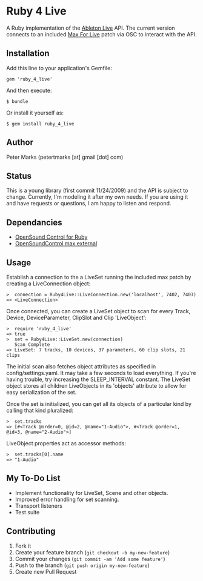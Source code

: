 # Ruby 4 Live #

A Ruby implementation of the [Ableton Live](http://ableton.com/) API. The current version connects to an included [Max For Live](http://ableton.com/maxforlive) patch via OSC to interact with the API.

## Installation

Add this line to your application's Gemfile:

    gem 'ruby_4_live'

And then execute:

    $ bundle

Or install it yourself as:

    $ gem install ruby_4_live


## Author ##

Peter Marks (petertmarks [at] gmail [dot] com)


## Status ##

This is a young library (first commit 11/24/2009) and the API is subject to change. Currently, I'm modeling it after my own needs. If you are using it and have requests or questions, I am happy to listen and respond.


## Dependancies ##

+ [OpenSound Control for Ruby](http://github.com/fugalh/rosc)
+ [OpenSoundControl max external](http://cnmat.berkeley.edu/downloads)

## Usage ##

Establish a connection to the a LiveSet running the included max patch by creating a LiveConnection object:

	>  connection = Ruby4Live::LiveConnection.new('localhost', 7402, 7403)
	=> <LiveConnection>

Once connected, you can create a LiveSet object to scan for every Track, Device, DeviceParameter, ClipSlot and Clip 'LiveObject':

	>  require 'ruby_4_live'
	=> true
	>  set = Ruby4Live::LiveSet.new(connection)
	   Scan Complete
	=> LiveSet: 7 tracks, 10 devices, 37 parameters, 60 clip slots, 21 clips

The initial scan also fetches object attributes as specified in config/settings.yaml. It may take a few seconds to load everything. If you're having trouble, try increasing the SLEEP_INTERVAL constant. The LiveSet object stores all children LiveObjects in its 'objects' attribute to allow for easy serialization of the set.

Once the set is initialized, you can get all its objects of a particular kind by calling that kind pluralized:

	>  set.tracks
	=> [#<Track @order=0, @id=2, @name="1-Audio">, #<Track @order=1, @id=3, @name="2-Audio">]

LiveObject properties act as accessor methods:

	>  set.tracks[0].name
	=> "1-Audio"


## My To-Do List ##

+ Implement functionality for LiveSet, Scene and other objects.
+ Improved error handling for set scanning.
+ Transport listeners
+ Test suite

## Contributing

1. Fork it
2. Create your feature branch (`git checkout -b my-new-feature`)
3. Commit your changes (`git commit -am 'Add some feature'`)
4. Push to the branch (`git push origin my-new-feature`)
5. Create new Pull Request
